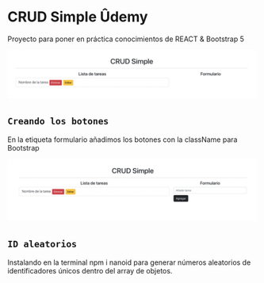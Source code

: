 # CRUD Simple Ûdemy

Proyecto para poner en práctica conocimientos de REACT & Bootstrap 5

![Link imagen](./src/img/crud-1.png)

## `Creando los botones`

En la etiqueta formulario añadimos los botones con la className para Bootstrap

![Link imagen](./src/img/crud-2.png)

## `ID aleatorios`

Instalando en la terminal npm i nanoid para generar números aleatorios de identificadores únicos dentro del array de objetos.